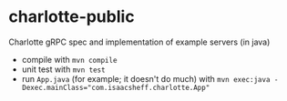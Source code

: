 # charlotte-public
Charlotte gRPC spec and implementation of example servers (in java)

* compile with `mvn compile`
* unit test with `mvn test`
* run `App.java` (for example; it doesn't do much) with
    ```mvn exec:java -Dexec.mainClass="com.isaacsheff.charlotte.App"```
